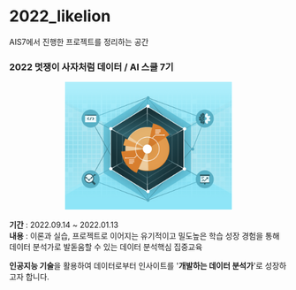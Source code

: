# 2022_likelion
AIS7에서 진행한 프로젝트를 정리하는 공간

### 2022 멋쟁이 사자처럼 데이터 / AI 스쿨 7기

<p align='center'><img src='img/likelion_logo.png' width="60%"></p>


**기간** : 2022.09.14 ~ 2022.01.13 <br/>
**내용** : 이론과 실습, 프로젝트로 이어지는 유기적이고 밀도높은 학습 성장 경험을 통해 데이터 분석가로 발돋움할 수 있는 데이터 분석핵심 집중교육

**인공지능 기술**을 활용하여 데이터로부터 인사이트를 '**개발하는 데이터 분석가**'로 성장하고자 합니다.